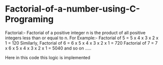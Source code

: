 # Factorial-of-a-number-using-C-Programing

Factorial:-
Factorial of a positive integer n is the product of all positive integers less than or equal to n.
For Example:-
Factorial of 5 = 5 x 4 x 3 x 2 x 1 = 120
Similarly, 
Factorial of 6 = 6 x 5 x 4 x 3 x 2 x 1 = 720
Factorial of 7 = 7 x 6 x 5 x 4 x 3 x 2 x 1 = 5040
and so on .....

Here in this code this logic is implemented
